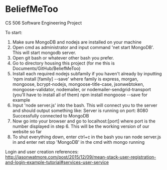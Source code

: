 # BeliefMeToo
CS 506 Software Engineering Project

To start:
1. Make sure MongoDB and nodejs are installed on your machine
2. Open cmd as administrator and input command 'net start MongoDB'. This will start mongodb server.
3. Open git bash or whatever other bash you prefer.
4. Go to directory housing this project (for me this is Documents/GitHub/BeliefMeToo)
5. Install each required nodejs subfamily if you haven't already by inputting 'npm install [family] --save'
   where family is express, morgan, mongoose, bcrypt-nodejs, mongoose-title-case, jsonwebtoken, mongoose-validator, nodemailer, or nodemailer-sendgrid-transport
   (you'll have to install all of them) npm install mongoose --save for example
6. Input 'node server.js' into the bash. This will connect you to the server and should output something like:
   Server is running on port: 8080
   Successfully connected to MongoDB
7. Now go into your browser and go to localhost:[port] where port is the number displayed in step 6. This will be
   the working version of our website so far
8. To shut everything down, enter ctrl+c in the bash you ran node server.js in and enter net stop 'MongoDB' in the cmd
   with mongo running


Login and user creation references:
http://jasonwatmore.com/post/2015/12/09/mean-stack-user-registration-and-login-example-tutorial#services-user-service
